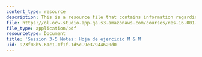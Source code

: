 ```yaml
---
content_type: resource
description: This is a resource file that contains information regarding session 3-5.
file: https://ol-ocw-studio-app-qa.s3.amazonaws.com/courses/res-16-001-lean-enterprise-en-espanol-january-iap-2012/923f08b561c11f1f1d5c9e37944620d0_MITRES_16_001IAP12_3-5_MM.pdf
file_type: application/pdf
resourcetype: Document
title: 'Session 3-5 Notes: Hoja de ejercicio M & M'
uid: 923f08b5-61c1-1f1f-1d5c-9e37944620d0
---
```

